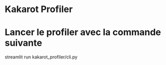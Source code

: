 # Kakarot Profiler

# Lancer le profiler avec la commande suivante

streamlit run kakarot_profiler/cli.py
